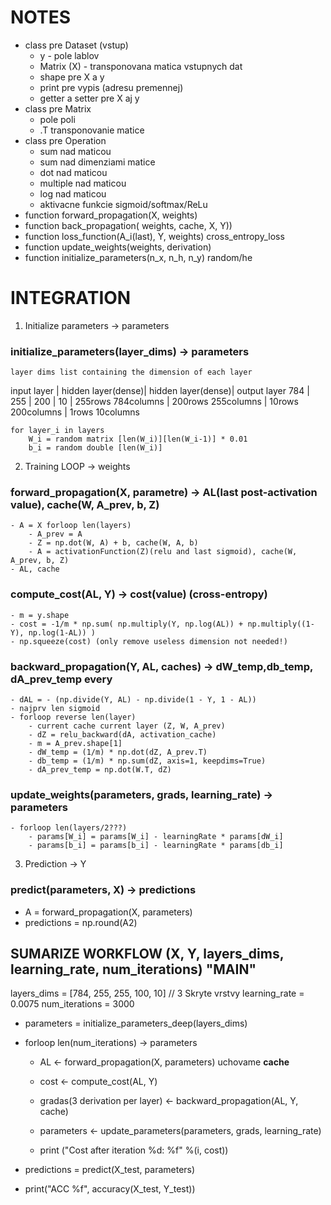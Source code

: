 # NOTES
- class pre Dataset (vstup)
    - y - pole lablov
    - Matrix (X) - transponovana matica vstupnych dat
    - shape pre X a y
    - print pre vypis (adresu premennej)
    - getter a setter pre X aj y
- class pre Matrix
    - pole poli
    - .T transponovanie matice
- class pre Operation
    - sum nad maticou
    - sum nad dimenziami matice
    - dot nad maticou
    - multiple nad maticou
    - log nad maticou
    - aktivacne funkcie sigmoid/softmax/ReLu
- function forward_propagation(X, weights)
- function back_propagation( weights, cache, X, Y))
- function loss_function(A_i(last), Y, weights) cross_entropy_loss
- function update_weights(weights, derivation)
- function initialize_parameters(n_x, n_h, n_y) random/he

# INTEGRATION 
1. Initialize parameters -> parameters
### initialize_parameters(layer_dims) -> parameters
    layer dims list containing the dimension of each layer
    
input layer        | hidden layer(dense)| hidden layer(dense)| output layer
784                | 255                | 200                | 10
                   | 255rows 784columns | 200rows 255columns | 10rows 200columns  | 1rows 10columns

    for layer_i in layers
        W_i = random matrix [len(W_i)][len(W_i-1)] * 0.01
        b_i = random double [len(W_i)]
    
2. Training LOOP -> weights
### forward_propagation(X, parametre) -> AL(last post-activation value), cache(W, A_prev, b, Z)
    - A = X forloop len(layers)
        - A_prev = A
        - Z = np.dot(W, A) + b, cache(W, A, b)
        - A = activationFunction(Z)(relu and last sigmoid), cache(W, A_prev, b, Z) 
    - AL, cache

### compute_cost(AL, Y) -> cost(value) (cross-entropy)
    - m = y.shape
    - cost = -1/m * np.sum( np.multiply(Y, np.log(AL)) + np.multiply((1-Y), np.log(1-AL)) )
    - np.squeeze(cost) (only remove useless dimension not needed!)

### backward_propagation(Y, AL, caches) -> dW_temp,db_temp, dA_prev_temp every
    - dAL = - (np.divide(Y, AL) - np.divide(1 - Y, 1 - AL))
    - najprv len sigmoid
    - forloop reverse len(layer)
        - current cache current layer (Z, W, A_prev)
        - dZ = relu_backward(dA, activation_cache)
        - m = A_prev.shape[1]
        - dW_temp = (1/m) * np.dot(dZ, A_prev.T)
        - db_temp = (1/m) * np.sum(dZ, axis=1, keepdims=True)
        - dA_prev_temp = np.dot(W.T, dZ)

### update_weights(parameters, grads, learning_rate) -> parameters
    - forloop len(layers/2???)
        - params[W_i] = params[W_i] - learningRate * params[dW_i]
        - params[b_i] = params[b_i] - learningRate * params[db_i]
3. Prediction -> Y
### predict(parameters, X) -> predictions
- A = forward_propagation(X, parameters)
- predictions = np.round(A2)

## SUMARIZE WORKFLOW (X, Y, layers_dims, learning_rate, num_iterations) "MAIN"
layers_dims = [784, 255, 255, 100, 10] // 3 Skryte vrstvy
learning_rate = 0.0075
num_iterations = 3000

- parameters = initialize_parameters_deep(layers_dims)
- forloop len(num_iterations) -> parameters
    - AL <- forward_propagation(X, parameters) uchovame **cache**
    - cost <- compute_cost(AL, Y)
    - gradas(3 derivation per layer) <- backward_propagation(AL, Y, cache)
    - parameters <- update_parameters(parameters, grads, learning_rate)

    - print ("Cost after iteration %d: %f" %(i, cost))

- predictions = predict(X_test, parameters)
- print("ACC %f", accuracy(X_test, Y_test))
